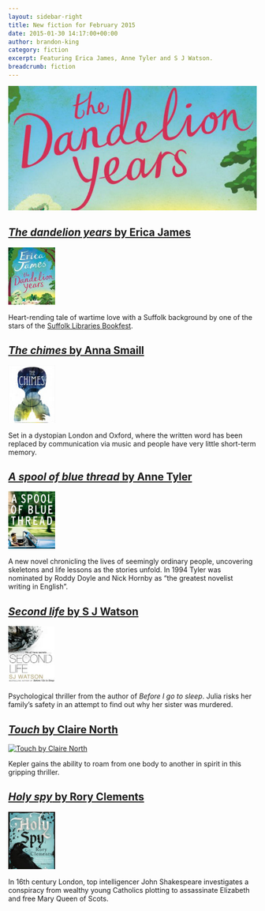 ```yaml
---
layout: sidebar-right
title: New fiction for February 2015
date: 2015-01-30 14:17:00+00:00
author: brandon-king
category: fiction
excerpt: Featuring Erica James, Anne Tyler and S J Watson.
breadcrumb: fiction
---
```

![The dandelion years by Erica James](/images/featured/featured-the-dandelion-years.jpg)

## [<cite>The dandelion years</cite> by Erica James](http://suffolk.spydus.co.uk/cgi-bin/spydus.exe/ENQ/OPAC/BIBENQ/4571827?QRY=CTIBIB%3C%20IRN(45623269)&QRYTEXT=The%20dandelion%20years)

[![The dandelion years by Erica James](/images/article/the-dandelion-years.jpg)](http://suffolk.spydus.co.uk/cgi-bin/spydus.exe/ENQ/OPAC/BIBENQ/4571827?QRY=CTIBIB%3C%20IRN(45623269)&QRYTEXT=The%20dandelion%20years)

Heart-rending tale of wartime love with a Suffolk background by one of the stars of the <a href="http://suffolklibraries.co.uk/bookfest">Suffolk Libraries Bookfest</a>.

## [<cite>The chimes</cite> by Anna Smaill](http://suffolk.spydus.co.uk/cgi-bin/spydus.exe/ENQ/OPAC/BIBENQ/4573201?QRY=CTIBIB%3C%20IRN(91769)&QRYTEXT=The%20chimes)

[![The chimes by Anna Smaill](/images/article/the-chimes.jpg)](http://suffolk.spydus.co.uk/cgi-bin/spydus.exe/ENQ/OPAC/BIBENQ/4573201?QRY=CTIBIB%3C%20IRN(91769)&QRYTEXT=The%20chimes)

Set in a dystopian London and Oxford, where the written word has been replaced by communication via music and people have very little short-term memory.

## [<cite>A spool of blue thread</cite> by Anne Tyler](http://suffolk.spydus.co.uk/cgi-bin/spydus.exe/ENQ/OPAC/BIBENQ/4574194?QRY=CTIBIB%3C%20IRN(45373213)&QRYTEXT=A%20spool%20of%20blue%20thread)

[![A spool of blue thread by Anne Tyler](/images/article/a-spool-of-blue-thread.jpg)](http://suffolk.spydus.co.uk/cgi-bin/spydus.exe/ENQ/OPAC/BIBENQ/4574194?QRY=CTIBIB%3C%20IRN(45373213)&QRYTEXT=A%20spool%20of%20blue%20thread)

A new novel chronicling the lives of seemingly ordinary people, uncovering skeletons and life lessons as the stories unfold. In 1994 Tyler was nominated by Roddy Doyle and Nick Hornby as &#8220;the greatest novelist writing in English&#8221;.

## [<cite>Second life</cite> by S J Watson](http://suffolk.spydus.co.uk/cgi-bin/spydus.exe/ENQ/OPAC/BIBENQ/4575704?QRY=CTIBIB%3C%20IRN(45373214)&QRYTEXT=Second%20life)

[![Second life by S J Watson](/images/article/second-life.jpg)](http://suffolk.spydus.co.uk/cgi-bin/spydus.exe/ENQ/OPAC/BIBENQ/4575704?QRY=CTIBIB%3C%20IRN(45373214)&QRYTEXT=Second%20life)

Psychological thriller from the author of <cite>Before I go to sleep</cite>. Julia risks her family&#8217;s safety in an attempt to find out why her sister was murdered.

## [<cite>Touch</cite> by Claire North](http://suffolk.spydus.co.uk/cgi-bin/spydus.exe/ENQ/OPAC/BIBENQ/4577806?QRY=CTIBIB%3C%20IRN(7547)&QRYTEXT=Touch)

[![Touch by Claire North](/images/article/.jpg)](http://suffolk.spydus.co.uk/cgi-bin/spydus.exe/ENQ/OPAC/BIBENQ/4577806?QRY=CTIBIB%3C%20IRN(7547)&QRYTEXT=Touch)

Kepler gains the ability to roam from one body to another in spirit in this gripping thriller.

## [<cite>Holy spy</cite> by Rory Clements](http://suffolk.spydus.co.uk/cgi-bin/spydus.exe/ENQ/OPAC/BIBENQ/4578324?QRY=CTIBIB%3C%20IRN(45372459)&QRYTEXT=Holy%20spy)

[![Holy spy by Rory Clements](/images/article/holy-spy.jpg)](http://suffolk.spydus.co.uk/cgi-bin/spydus.exe/ENQ/OPAC/BIBENQ/4578324?QRY=CTIBIB%3C%20IRN(45372459)&QRYTEXT=Holy%20spy)

In 16th century London, top intelligencer John Shakespeare investigates a conspiracy from wealthy young Catholics plotting to assassinate Elizabeth and free Mary Queen of Scots.
